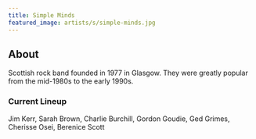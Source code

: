 ```yaml
---
title: Simple Minds
featured_image: artists/s/simple-minds.jpg
---
```

## About

Scottish rock band founded in 1977 in Glasgow. They were greatly popular from the mid-1980s to the early 1990s.

### Current Lineup

Jim Kerr, Sarah Brown, Charlie Burchill, Gordon Goudie, Ged Grimes, Cherisse Osei, Berenice Scott

